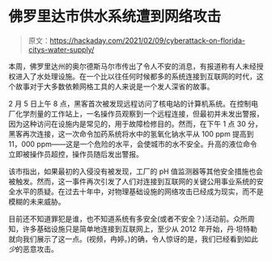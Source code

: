 # 佛罗里达市供水系统遭到网络攻击

> 原文：<https://hackaday.com/2021/02/09/cyberattack-on-florida-citys-water-supply/>

本周，佛罗里达州的奥尔德斯马尔市传出了令人不安的消息，有报道称有人未经授权进入了水处理设施。在一个比以往任何时候都多的系统连接到互联网的时代，这个故事对于大多数依赖网格工具的人来说是一个发人深省的故事。

2 月 5 日上午 8 点，黑客首次被发现远程访问了核电站的计算机系统。在控制电厂化学剂量的工作站上，一名操作员观察到一个远程连接，但最初并未发出警报，因为这种访问在设施内是常见的，用于故障检修目的。然而，在下午 1 点 30 分，黑客再次连接，这一次命令加药系统将水中的氢氧化钠水平从 100 ppm 提高到 11，000 ppm——这是一个危险的水平，会使城市的水不安全。升高的液位命令立即被操作员超控，操作员随后发出警报。

该市指出，如果最初的入侵没有被发现，工厂的 pH 值监测器等其他安全措施也会被触发。然而，这一事件再次引发了人们对连接到互联网的关键公用事业系统的安全水平的质疑。在过去十年中，对物理基础设施的网络攻击已经成为现实，而不是模糊的未来威胁。

目前还不知道罪犯是谁，也不知道系统有多安全(或者不安全？)活动前。众所周知，许多基础设施只是简单地连接到互联网上，至少从 2012 年开始，丹·坦特勒就向我们展示了这一点。(视频，冉婷。)的确，令人惊讶的是，我们已经看到如此*少*的恶意攻击。